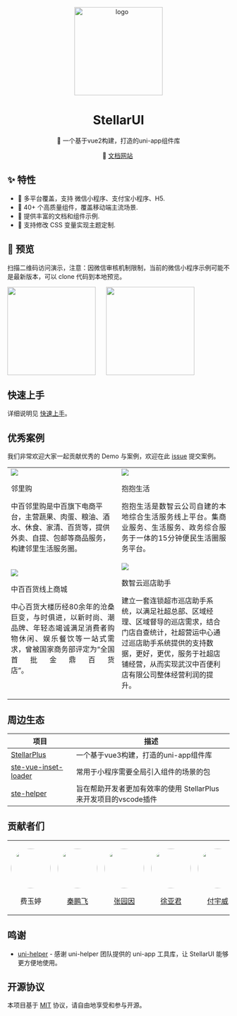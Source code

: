 <p align="center">
    <img alt="logo" src="https://image.whzb.com/chain/StellarUI/logo.png" width="200">
</p>
<h1 align="center">StellarUI</h1>

<p align="center">📱 一个基于vue2构建，打造的uni-app组件库</p>

<p align="center">
  🚀 <a href="https://StellarUI.cn">文档网站</a>&nbsp;

## ✨ 特性

- 🎯 多平台覆盖，支持 微信小程序、支付宝小程序、H5.
- 🚀 40+ 个高质量组件，覆盖移动端主流场景.
- 📖 提供丰富的文档和组件示例.
- 🎨 支持修改 CSS 变量实现主题定制.

## 📱 预览

扫描二维码访问演示，注意：因微信审核机制限制，当前的微信小程序示例可能不是最新版本，可以 clone 代码到本地预览。

<p style="display:flex;gap:24px">
<img src="https://image.whzb.com/chain/StellarUI/%E5%BE%AE%E4%BF%A1.jpg" width="200" height="200"/>
<img src="https://image.whzb.com/chain/StellarUI/%E6%94%AF%E4%BB%98%E5%AE%9D.png" width="200" height="200" />
</p>

## 快速上手

详细说明见 [快速上手](https://stellar-ui.intecloud.com.cn/pc/index/index?name=handbook-%E5%BF%AB%E9%80%9F%E4%B8%8A%E6%89%8B)。

  
## 优秀案例

我们非常欢迎大家一起贡献优秀的 Demo 与案例，欢迎在此 [issue](https://github.com/wuhanshuzhiyun/StellarUI/issues/1) 提交案例。

<table boder="0">
	<tr>
		<td>
			<img src="https://image.whzb.com/chain/StellarUI/头像/邻里购.png" />
			<p>邻里购</p>
			<p>中百邻里购是中百旗下电商平台，主营蔬果、肉蛋、粮油、酒水、休食、家清、百货等，提供外卖、自提、包邮等商品服务，构建邻里生活服务圈。</p>
		</td>
		<td>
			<img src="https://image.whzb.com/chain/StellarUI/头像/百荟.png" />
			<p>抱抱生活</p>
			<p align="justify">抱抱生活是数智云公司自建的本地综合生活服务线上平台。集商业服务、生活服务、政务综合服务于一体的15分钟便民生活圈服务平台。&ensp;&ensp;&ensp;&ensp;&ensp;&ensp;&ensp;&ensp;&ensp;&ensp;</p>
		</td>
	</tr>
	<tr>
		<td>
			<img src="https://image.whzb.com/chain/StellarUI/头像/中百百货.png" />
			<p>中百百货线上商城</p>
			<p align="justify">中心百货大楼历经80余年的沧桑巨变，与时俱进，以新时尚、潮品牌、年轻态竭诚满足消费者购物休闲、娱乐餐饮等一站式需求，曾被国家商务部评定为“全国首批金鼎百货店”。&ensp;&ensp;&ensp;&ensp;&ensp;&ensp;&ensp;&ensp;&ensp;&ensp;&ensp;&ensp;&ensp;</p>
			<div>&ensp;</div>
		</td>
		<td>
			<img src="https://image.whzb.com/chain/StellarUI/头像/数智云巡店助手.png" />
			<p>数智云巡店助手</p>
			<p>建立一套连锁超市巡店助手系统，以满足社超总部、区域经理、区域督导的巡店需求，结合门店自查统计，社超营运中心通过巡店助手系统提供的支持数据，更好，更优，服务于社超店铺经营，从而实现武汉中百便利店有限公司整体经营利润的提升。</p>
		</td>
	</tr>
</table>

## 周边生态

| 项目																					| 描述														|
| ---																					| ---														|
|[StellarPlus](https://stellar-ui.intecloud.com.cn/plus/#/)								| 一个基于vue3构建，打造的uni-app组件库							|
|[ste-vue-inset-loader](https://github.com/wuhanshuzhiyun/ste-vue-inset-loader)			|常用于小程序需要全局引入组件的场景的包							|
|[ste-helper](https://marketplace.visualstudio.com/items?itemName=StellarUI.ste-helper)	|旨在帮助开发者更加有效率的使用 StellarPlus来开发项目的vscode插件	|


## 贡献者们

<table  border="0">
<tr>
	<td>
		<p>
			<a>
				<img  width="90" height="90" style="border-radius:50%" src="https://image.whzb.com/chain/StellarUI/头像/费玉婷.png" />
			</a>
		</p>
		<p align="center">
			<a>费玉婷</a>
		</p>
	</td>
	<td>
		<p>
			<a target="_blank" href="https://github.com/HEXIAYUE">
				<img  width="90" height="90" style="border-radius:50%" src="https://image.whzb.com/chain/StellarUI/头像/秦鹏飞.png" />
			</a>
		</p>
		<p align="center">
			<a target="_blank" href="https://github.com/HEXIAYUE">秦鹏飞</a>
		</p>
	</td>
	<td>
		<p>
			<a target="_blank" href="https://github.com/zyydfaglory">
				<img  width="90" height="90" style="border-radius:50%" src="https://image.whzb.com/chain/StellarUI/头像/张园因.png" />
			</a>
		</p>
		<p align="center">
			<a target="_blank" href="https://github.com/zyydfaglory">张园因</a>
		</p>
	</td>
	<td>
		<p>
			<a target="_blank" href="https://github.com/woyou0712">
				<img  width="90" height="90" style="border-radius:50%" src="https://image.whzb.com/chain/StellarUI/头像/徐亚君.png" />
			</a>
		</p>
		<p align="center">
			<a target="_blank" href="https://github.com/woyou0712">徐亚君</a>
		</p>
	</td>
	<td>
		<p>
			<a target="_blank" href="https://github.com/fxxisme">
				<img  width="90" height="90" style="border-radius:50%" src="https://image.whzb.com/chain/StellarUI/头像/付宇威.png" />
			</a>
		</p>
		<p align="center">
			<a target="_blank" href="https://github.com/fxxisme">付宇威</a>
		</p>
	</td>
	<td>
		<p>
			<a>
				<img  width="90" height="90" style="border-radius:50%" src="https://image.whzb.com/chain/StellarUI/头像/鲍思睿.png" />
			</a>
		</p>
		<p align="center">
			<a>鲍思睿</a>
		</p>
	</td>
	<td>
		<p>
			<a>
				<img  width="90" height="90" style="border-radius:50%" src="https://image.whzb.com/chain/StellarUI/头像/齐巍.png" />
			</a>
		</p>
		<p align="center">
			<a>齐巍</a>
		</p>
	</td>
</tr>
</table>

## 鸣谢
- [uni-helper](https://github.com/uni-helper) - 感谢 uni-helper 团队提供的 uni-app 工具库，让 StellarUI 能够更方便地使用。


## 开源协议

本项目基于 [MIT](https://zh.wikipedia.org/wiki/MIT%E8%A8%B1%E5%8F%AF%E8%AD%89) 协议，请自由地享受和参与开源。